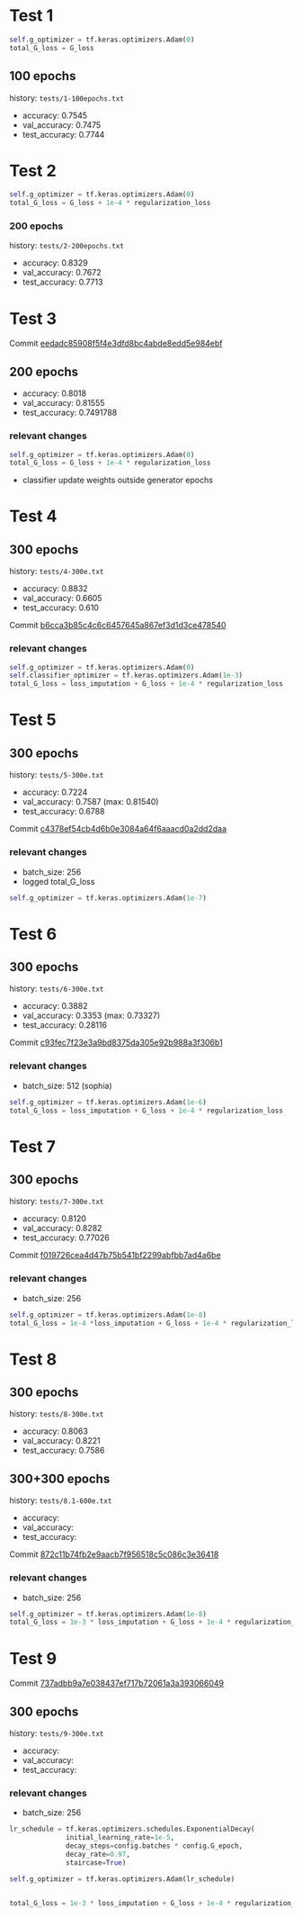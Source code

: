 # Test 1

```python
self.g_optimizer = tf.keras.optimizers.Adam(0)
total_G_loss = G_loss
```

## 100 epochs

history: `tests/1-100epochs.txt`

- accuracy: 0.7545
- val_accuracy: 0.7475
- test_accuracy: 0.7744

# Test 2

```python
self.g_optimizer = tf.keras.optimizers.Adam(0)
total_G_loss = G_loss + 1e-4 * regularization_loss
```

### 200 epochs

history: `tests/2-200epochs.txt`

- accuracy: 0.8329
- val_accuracy: 0.7672
- test_accuracy: 0.7713

# Test 3

Commit [eedadc85908f5f4e3dfd8bc4abde8edd5e984ebf](https://github.com/dnldsht/AJ-RNN/commit/eedadc85908f5f4e3dfd8bc4abde8edd5e984ebf)

## 200 epochs

- accuracy: 0.8018
- val_accuracy: 0.81555
- test_accuracy: 0.7491788

### relevant changes

```python
self.g_optimizer = tf.keras.optimizers.Adam(0)
total_G_loss = G_loss + 1e-4 * regularization_loss
```

- classifier update weights outside generator epochs

# Test 4

## 300 epochs

history: `tests/4-300e.txt`

- accuracy: 0.8832
- val_accuracy: 0.6605
- test_accuracy: 0.610

Commit [b6cca3b85c4c6c6457645a867ef3d1d3ce478540](https://github.com/dnldsht/AJ-RNN/commit/b6cca3b85c4c6c6457645a867ef3d1d3ce478540)

### relevant changes

```python
self.g_optimizer = tf.keras.optimizers.Adam(0)
self.classifier_optimizer = tf.keras.optimizers.Adam(1e-3)
total_G_loss = loss_imputation + G_loss + 1e-4 * regularization_loss
```

# Test 5

## 300 epochs

history: `tests/5-300e.txt`

- accuracy: 0.7224
- val_accuracy: 0.7587 (max: 0.81540)
- test_accuracy: 0.6788

Commit [c4378ef54cb4d6b0e3084a64f6aaacd0a2dd2daa](https://github.com/dnldsht/AJ-RNN/commit/c4378ef54cb4d6b0e3084a64f6aaacd0a2dd2daa)

### relevant changes

- batch_size: 256
- logged total_G_loss

```python
self.g_optimizer = tf.keras.optimizers.Adam(1e-7)
```

# Test 6

## 300 epochs

history: `tests/6-300e.txt`

- accuracy: 0.3882
- val_accuracy: 0.3353 (max: 0.73327)
- test_accuracy: 0.28116

Commit [c93fec7f23e3a9bd8375da305e92b988a3f306b1](https://github.com/dnldsht/AJ-RNN/commit/c93fec7f23e3a9bd8375da305e92b988a3f306b1)

### relevant changes

- batch_size: 512 (sophia)

```python
self.g_optimizer = tf.keras.optimizers.Adam(1e-6)
total_G_loss = loss_imputation + G_loss + 1e-4 * regularization_loss
```

# Test 7

## 300 epochs

history: `tests/7-300e.txt`

- accuracy: 0.8120
- val_accuracy: 0.8282
- test_accuracy: 0.77026

Commit [f019726cea4d47b75b541bf2299abfbb7ad4a6be](https://github.com/dnldsht/AJ-RNN/commit/f019726cea4d47b75b541bf2299abfbb7ad4a6be)

### relevant changes

- batch_size: 256

```python
self.g_optimizer = tf.keras.optimizers.Adam(1e-8)
total_G_loss = 1e-4 *loss_imputation + G_loss + 1e-4 * regularization_loss
```

# Test 8

## 300 epochs

history: `tests/8-300e.txt`

- accuracy: 0.8063
- val_accuracy: 0.8221
- test_accuracy: 0.7586

## 300+300 epochs

history: `tests/8.1-600e.txt`

- accuracy:
- val_accuracy:
- test_accuracy:

Commit [872c11b74fb2e9aacb7f956518c5c086c3e36418](https://github.com/dnldsht/AJ-RNN/commit/872c11b74fb2e9aacb7f956518c5c086c3e36418)

### relevant changes

- batch_size: 256

```python
self.g_optimizer = tf.keras.optimizers.Adam(1e-8)
total_G_loss = 1e-3 * loss_imputation + G_loss + 1e-4 * regularization_loss
```

# Test 9

Commit [737adbb9a7e038437ef717b72061a3a393066049](https://github.com/dnldsht/AJ-RNN/commit/737adbb9a7e038437ef717b72061a3a393066049)

## 300 epochs

history: `tests/9-300e.txt`

- accuracy:
- val_accuracy:
- test_accuracy:

### relevant changes

- batch_size: 256

```python
lr_schedule = tf.keras.optimizers.schedules.ExponentialDecay(
              initial_learning_rate=1e-5,
              decay_steps=config.batches * config.G_epoch,
              decay_rate=0.97,
              staircase=True)

self.g_optimizer = tf.keras.optimizers.Adam(lr_schedule)


total_G_loss = 1e-3 * loss_imputation + G_loss + 1e-4 * regularization_loss

```
